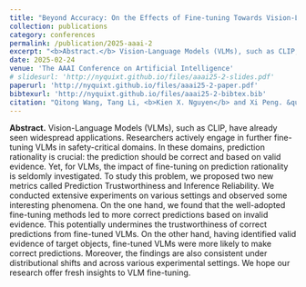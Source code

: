 ```yaml
---
title: "Beyond Accuracy: On the Effects of Fine-tuning Towards Vision-Language Model's Prediction Rationality"
collection: publications
category: conferences
permalink: /publication/2025-aaai-2
excerpt: "<b>Abstract.</b> Vision-Language Models (VLMs), such as CLIP, have already seen widespread applications. Researchers actively engage in further fine-tuning VLMs in safety-critical domains. In these domains, prediction rationality is crucial: the prediction should be correct and based on valid evidence. Yet, for VLMs, the impact of fine-tuning on prediction rationality is seldomly investigated. To study this problem, we proposed two new metrics called Prediction Trustworthiness and Inference Reliability. We conducted extensive experiments on various settings and observed some interesting phenomena. On the one hand, we found that the well-adopted fine-tuning methods led to more correct predictions based on invalid evidence. This potentially undermines the trustworthiness of correct predictions from fine-tuned VLMs. On the other hand, having identified valid evidence of target objects, fine-tuned VLMs were more likely to make correct predictions. Moreover, the findings are also consistent under distributional shifts and across various experimental settings. We hope our research offer fresh insights to VLM fine-tuning."
date: 2025-02-24
venue: 'The AAAI Conference on Artificial Intelligence'
# slidesurl: 'http://nyquixt.github.io/files/aaai25-2-slides.pdf'
paperurl: 'http://nyquixt.github.io/files/aaai25-2-paper.pdf'
bibtexurl: 'http://nyquixt.github.io/files/aaai25-2-bibtex.bib'
citation: "Qitong Wang, Tang Li, <b>Kien X. Nguyen</b> and Xi Peng. &quot;Beyond Accuracy: On the Effects of Fine-tuning Towards Vision-Language Model's Prediction Rationality.&quot; <i>In Proceedings of the AAAI Conference on Artificial Intelligence</i>, 2025."
---
```

<b>Abstract.</b> Vision-Language Models (VLMs), such as CLIP, have already seen widespread applications. Researchers actively engage in further fine-tuning VLMs in safety-critical domains. In these domains, prediction rationality is crucial: the prediction should be correct and based on valid evidence. Yet, for VLMs, the impact of fine-tuning on prediction rationality is seldomly investigated. To study this problem, we proposed two new metrics called Prediction Trustworthiness and Inference Reliability. We conducted extensive experiments on various settings and observed some interesting phenomena. On the one hand, we found that the well-adopted fine-tuning methods led to more correct predictions based on invalid evidence. This potentially undermines the trustworthiness of correct predictions from fine-tuned VLMs. On the other hand, having identified valid evidence of target objects, fine-tuned VLMs were more likely to make correct predictions. Moreover, the findings are also consistent under distributional shifts and across various experimental settings. We hope our research offer fresh insights to VLM fine-tuning.
